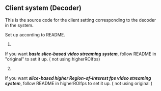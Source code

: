 
##  Client system (Decoder)
 This is the source code for the client setting corresponding to the decoder in the system.

Set up according to README.

1. 
If you want ***basic slice-based video streaming system***, follow README in "original" to set it up. ( not using higherROIfps)

2. 
If you want ***slice-based higher Region-of-Interest fps video streaming system***, follow README in higherROIfps to set it up. ( not using original )
